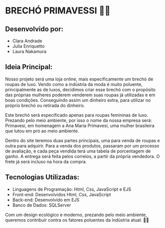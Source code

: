 # BRECHÓ PRIMAVESSI 🌿👗

## Desenvolvido por:
- Clara Andrade
- Julia Enriquetto
- Laura Nakamura


## Ideia Principal: 
Nosso projeto será uma loja online, mais especificamente um brechó de
roupas de luxo. Vendo como a indústria da moda é muito poluente,
principalmente as de luxos, decidimos criar esse brechó com o propósito
das próprias mulheres poderem venderem suas roupas já utilizadas e em
boas condições. Conseguindo assim um dinheiro extra, para utilizar no
próprio brechó ou retirada do dinheiro.

Este brechó será especificado apenas para roupas femininas de luxo.
Prezando pelo meio ambiente, por isso o nome da nossa empresa será:
Primavesi, em homenagem a Ana Maria Primavesi, uma mulher brasileira
que lutou em pró ao meio ambiente.

Dentro do site teremos duas partes principais, uma para venda de roupas e
outra para adquirir. Para a venda dos produtos, passaram por um processo
de avaliação, e cada peça vendida terá uma tabela de porcentagem de
ganho. A entrega será feita pelos correios, a partir da própria vendedora. O
frete já será incluso na hora da compra.

## Tecnologias Utilizadas:
- Linguagens de Programação: Html, Css, JavaScript e EJS
- Front-end: Desenvolvidos Html, Css, JavaScript
- Back-end: Desenvolvido em EJS
- Banco de Dados: SQLServer

Com um design ecológico e moderno, prezando pelo meio ambiente, queremos contribuir contra os fatores poluentes da indústria atual. 🌿👗
